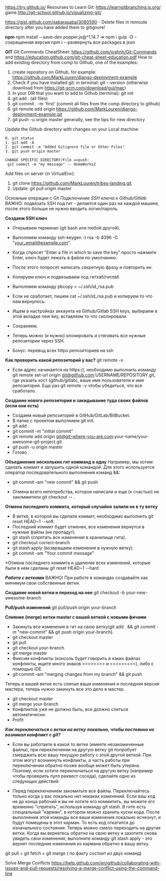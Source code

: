 https://try.github.io/ Resourses to Learn Git: https://learngitbranching.js.org/ game http://git-school.github.io/visualizing-git/

https://gist.github.com/sabarasaba/3080590 - Delete files in remoute directory after you have added them to gitignore!

**npm**
npm install --save-dev  popper.js@^1.14.7 => npm i gulp -D  - cокращенная версия
npm i --развернуть все packages в json

**GIT**
Git Commands CheatSheet: https://github.com/joshnh/Git-Commands
and https://education.github.com/git-cheat-sheet-education.pdf
How to add existing directory from comp to Github, one of the examples:
1. create repository on Github, for example: https://github.com/MarkLouren/django-deployment-example
2. Check if you have installed git: in terminal: git --version (otherwise download from https://git-scm.com/download/gui/mac)
3. In your  DIR that you want to add to Github (terminal): git init
4. git add . (all files)
5. git commit . -m 'first' (commit all files from the comp directory to github)
6. git remote add origin https://github.com/MarkLouren/django-deployment-example.git
7. git push -u origin master
generally, see the tips for new directory


Update the Github directory with changes on your Local machine:
```
0. git status
1. git add -A
2. git commit -m "Added Gitignore file or Other Files"
3. git push origin master

CHANGE SPECIFIC DIRECTORY/File =>push:
 git commit -m "my message" -- HomeWorks2

```

Add files on server (in VirtualEnv):
1. git clone https://github.com/MarkLouren/tribes-landing.git
2. Update: git pull origin master


Основные операции с Git
*Подключение SSH ключа к Github/Gitlab*
ВАЖНО: подвязать SSH под гит - делается один раз на каждой машине, после этого больше не нужно вводить логин/пароль.

**Создаем SSH ключ**
- Открываем терминал (git bash или любой другой).
- Выполняем команду ssh-keygen -t rsa -b 4096 -C "your_email@example.com".
- Когда спросят "Enter a file in which to save the key" просто нажмите Enter, ключ будет лежать в файле по умолчанию.
- После этого попросят написать секретную фразу и повторить ее.
- Копируем ключ и подвязываем под гитхаб/гитлаб
- Выполняем команду pbcopy < ~/.ssh/id_rsa.pub
- Если не сработает, пишем cat ~/.ssh/id_rsa.pub и копируем то что нам вернулось.
- Ищем в настройках аккаунта на Github/Gitlab SSH keys, выбираем в этой вкладке new key, вставляем то что скопировали.
- Сохраняем.

- Теперь можно (и нужно) клонировать и стягивать все нужные репозитории через SSH.
- Бонус: перевод всех https репозиториев на ssh

**Как проверить какой репозиторий у вас?**
git remote -v.
- Если адрес начинается на https://, необходимо выполнить команду git remote set-url origin git@github.com:USERNAME/REPOSITORY.git, где указать хост (github/gitlab), ваше имя пользователя и имя репозитория.
Еще раз git remote -v чтобы убедиться, что все сработало.

**Создание нового репозитория и закидывание туда своих файлов (если они есть)**
- Создаем новый репозиторий в GitHub/GitLab/BitBucket.
- В папке с проектом выполняем git init.
- git add .
- git commit -m "initial commit"
- git remote add origin git@git-where-you-are.com:your-name/your-awesome-git-project.git
- git push -u origin master
- Готово

**Объединение нескольких гит комманд в одну**
Например, мы хотим сделать коммит и запушить одной командой. Для этого используется оператор последовательного выполнения команд &&:

- git commit -am "new commit" && git push

- Отмена всего непотребства, которое написали и еще (к счастью) не закоммитили
git checkout -- .

**Отмена последнего коммита, который случайно залили не в ту ветку**
- В ветке, в которой вы сделали коммит, необходимо выполнить git reset HEAD~1 --soft.
- Последний коммит будет отменен, все изменения вернутся в нужные файлы (не пропадут).
- git stash (спрятать все изменения в хранилище гита).
- git checkout correct-branch
- git stash apply (возвращаем изменения в нужную ветку).
- git commit -am "Your commit message"

*Отмена последнего коммита и удаление всех изменений, которые были в нем сделаны
git reset HEAD~1 --hard

***Работа с ветками***
ВАЖНО! При работе в командах создавайте как минимум свои собственные ветки.

**Создание новой ветки и переход на нее**
git checkout -b your-new-awesome-branch

**Pull/push изменений**
git pull/push origin your-branch

**Слияние (merge) ветки master с вашей веткой с новыми фичами**
- Закинуть все изменения в гит на свою ветку(git add . && git commit -m "new-commit" && git push origin your-branch).
- git checkout master
- git pull
- git checkout your-branch
- git merge master
- Фиксим конфликты (консоль будет говорить в каких файлах конфликты, ищите много знаков >>>>>>>> и <<<<<<<<<), либо с помощью IDE.
- git commit -am "merging changes from my branch" && git push

Теперь в вашей ветке есть слитые ваши изменения и последняя версия мастера, теперь нужно закинуть все это дело в мастер.

- git checkout master
- git merge your-branch
- Конфликтов уже не должно быть, все должно слиться автоматически.
- Profit

***Как переключаться с ветки на ветку локально, чтобы постоянно не возникал конфликт с git?***
- Если вы работаете в какой то ветке (имеете незакомиченные файлы), при переключении на другую ветку git попробует смерджить всю вашу текущую работу с этой другой веткой. При этом могут возникнуть конфликты, а часть работы при переключении обратно позже вообще может быть утеряна. Поэтому, если хотите переключиться на другую ветку (например чтобы проверить пулл реквест соседа), сделайте одно из следующих действий:

- Перед переключением закомитьте все файлы. Переключайтесь только когда у вас локально нет никаких изменений.
Если ваш код не до конца рабочий и вы не хотите его коммитить, вы можете его временно "спрятать", используя команду git stash. В гите есть специальный "карман", в котором можно хранить куски кода. После выполнения этой команды все ваши изменения локально исчезнут, и будут помещены в этот карман. То есть код откатится до изначального состояния. Теперь можно смело переходить на другие ветки. Когда вы вернетесь обратно на свою ветку и захотите снова увидеть свои изменения, выполните команду git stash apply - это вернет последние изменения из кармана обратно в вашу ветку.


git pull = git fetch + git merge ( по факту состоит из двух команд)


Solve Merge Conflicts https://help.github.com/en/github/collaborating-with-issues-and-pull-requests/resolving-a-merge-conflict-using-the-command-line

